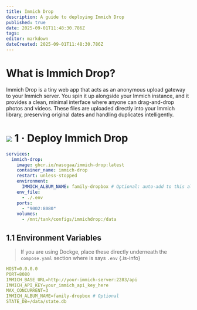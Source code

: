 ```yaml
---
title: Immich Drop
description: A guide to deploying Immich Drop
published: true
date: 2025-09-01T11:48:30.786Z
tags: 
editor: markdown
dateCreated: 2025-09-01T11:48:30.786Z
---
```


# What is Immich Drop?

Immich Drop is a tiny web app that acts as an anonymous upload gateway to your Immich server. You spin it up alongside your Immich instance, and it provides a clean, minimal interface where anyone can drag-and-drop photos and videos. These files are uploaded directly into your Immich library, preserving original dates and handling duplicates intelligently.

# <img src="/docker.png" class="tab-icon"> 1 · Deploy Immich Drop

```yaml
services:
  immich-drop:
    image: ghcr.io/nasogaa/immich-drop:latest
    container_name: immich-drop
    restart: unless-stopped
    environment:
      IMMICH_ALBUM_NAME: family-dropbox # Optional: auto-add to this album
    env_file:
      - ./.env
    ports:
      - "9002:8080"
    volumes:
      - /mnt/tank/configs/immichdrop:/data
```

## 1.1 Environment Variables

> If you are using Dockge, place these directly underneath the `compose.yaml` section where is says `.env`
{.is-info}


```yaml
HOST=0.0.0.0
PORT=8080
IMMICH_BASE_URL=http://your-immich-server:2283/api
IMMICH_API_KEY=your_immich_api_key_here
MAX_CONCURRENT=3
IMMICH_ALBUM_NAME=family-dropbox # Optional
STATE_DB=/data/state.db
```
